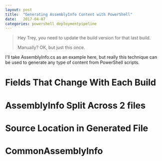 ```yaml
---
layout: post
title:  "Generating AssemblyInfo Content with PowerShell"
date:   2017-04-07
categories: powershell deploymentpipeline
---
```


> Hey Trey, you need to update the build version for that last build.
> 
> Manually? OK, but just this once.

I'll take AssemblyInfo.cs as an example here, but really this technique can be used to generate any type of content from PowerShell scripts.

<!--more-->

# Fields That Change With Each Build

# AssemblyInfo Split Across 2 files

# Source Location in Generated File

# CommonAssemblyInfo

